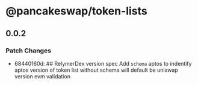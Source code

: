 # @pancakeswap/token-lists

## 0.0.2

### Patch Changes

- 68440160d: ## RelymerDex version spec
  Add `schema` aptos to indentify aptos version of token list
  without schema will default be uniswap version evm validation

